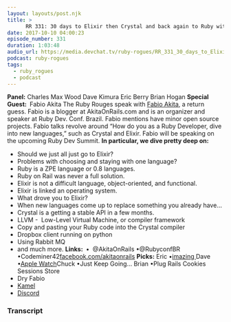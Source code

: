 ```yaml
---
layout: layouts/post.njk
title: >
      RR 331: 30 days to Elixir then Crystal and back again to Ruby with Fabio Akita
date: 2017-10-10 04:00:23
episode_number: 331
duration: 1:03:48
audio_url: https://media.devchat.tv/ruby-rogues/RR_331_30_days_to_Elixir_then_Crystal_and_back_again_to_Ruby_with_Fabio_Akita.mp3
podcast: ruby-rogues
tags: 
  - ruby_rogues
  - podcast
---
```


 **Panel:** Charles Max Wood Dave Kimura Eric Berry Brian Hogan **Special Guest:&nbsp;** Fabio Akita The Ruby Rouges speak with [Fabio Akita](http://www.akitaonrails.com), a return guess. Fabio is a blogger at AkitaOnRails.com and is an organizer and speaker at Ruby Dev. Conf. Brazil. Fabio mentions have minor open source projects. Fabio talks revolve around “How do you as a Ruby Developer, dive into new languages,” such as Crystal and Elixir. Fabio will be speaking on the upcoming Ruby Dev Summit. **In particular, we dive pretty deep on:**
- Should we just all just go to Elixir?
- Problems with choosing and staying with one language?
- Ruby is a ZPE language or 0.8 languages.
- Ruby on Rail was never a full solution.
- Elixir is not a difficult language, object-oriented, and functional.
- Elixir is linked an operating system.
- What drove you to Elixir?
- When new languages come up to replace something you already have…
- Crystal is a getting a stable API in a few months.
- LLVM -&nbsp; Low-Level Virtual Machine, or compiler framework
- Copy and pasting your Ruby code into the Crystal compiler
- Dropbox client running on python
- Using Rabbit MQ
- and much more.
**Links:&nbsp;** •&nbsp; @AkitaOnRails •@RubyconfBR •Codeminer42[facebook.com/akitaonrails](http://facebook.com/akitaonrails) **Picks:** Eric •[imazing&nbsp;](https://imazing.com)Dave •[Apple Watch](http://www.apple.com)Chuck •Just Keep Going… Brian •Plug Rails Cookies Sessions Store
- Dry
Fabio
- [Kamel](http://kemalcr.com)
- [Discord](https://discordapp.com)


### Transcript


